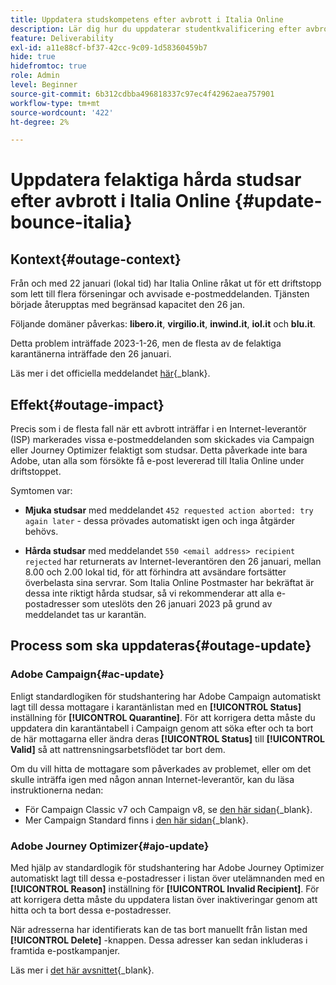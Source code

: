 ```yaml
---
title: Uppdatera studskompetens efter avbrott i Italia Online
description: Lär dig hur du uppdaterar studentkvalificering efter avbrott i Italia Online
feature: Deliverability
exl-id: a11e88cf-bf37-42cc-9c09-1d58360459b7
hide: true
hidefromtoc: true
role: Admin
level: Beginner
source-git-commit: 6b312cdbba496818337c97ec4f42962aea757901
workflow-type: tm+mt
source-wordcount: '422'
ht-degree: 2%

---
```


# Uppdatera felaktiga hårda studsar efter avbrott i Italia Online {#update-bounce-italia}

## Kontext{#outage-context}

Från och med 22 januari (lokal tid) har Italia Online råkat ut för ett driftstopp som lett till flera förseningar och avvisade e-postmeddelanden. Tjänsten började återupptas med begränsad kapacitet den 26 jan.

Följande domäner påverkas: **libero.it**, **virgilio.it**, **inwind.it**, **iol.it** och **blu.it**.

Detta problem inträffade 2023-1-26, men de flesta av de felaktiga karantänerna inträffade den 26 januari.

Läs mer i det officiella meddelandet [här](https://tecnologia.libero.it/avviato-il-ritorno-online-di-libero-mail-e-virgilio-mail-66832){_blank}.


## Effekt{#outage-impact}

Precis som i de flesta fall när ett avbrott inträffar i en Internet-leverantör (ISP) markerades vissa e-postmeddelanden som skickades via Campaign eller Journey Optimizer felaktigt som studsar. Detta påverkade inte bara Adobe, utan alla som försökte få e-post levererad till Italia Online under driftstoppet.

Symtomen var:

* **Mjuka studsar** med meddelandet `452 requested action aborted: try again later` - dessa prövades automatiskt igen och inga åtgärder behövs.

* **Hårda studsar** med meddelandet `550 <email address> recipient rejected` har returnerats av Internet-leverantören den 26 januari, mellan 8.00 och 2.00 lokal tid, för att förhindra att avsändare fortsätter överbelasta sina servrar. Som Italia Online Postmaster har bekräftat är dessa inte riktigt hårda studsar, så vi rekommenderar att alla e-postadresser som uteslöts den 26 januari 2023 på grund av meddelandet tas ur karantän.

## Process som ska uppdateras{#outage-update}

### Adobe Campaign{#ac-update}

Enligt standardlogiken för studshantering har Adobe Campaign automatiskt lagt till dessa mottagare i karantänlistan med en **[!UICONTROL Status]** inställning för **[!UICONTROL Quarantine]**. För att korrigera detta måste du uppdatera din karantäntabell i Campaign genom att söka efter och ta bort de här mottagarna eller ändra deras **[!UICONTROL Status]** till **[!UICONTROL Valid]** så att nattrensningsarbetsflödet tar bort dem.

Om du vill hitta de mottagare som påverkades av problemet, eller om det skulle inträffa igen med någon annan Internet-leverantör, kan du läsa instruktionerna nedan:

* För Campaign Classic v7 och Campaign v8, se [den här sidan](https://experienceleague.adobe.com/docs/campaign-classic/using/sending-messages/monitoring-deliveries/understanding-quarantine-management.html?lang=en#unquarantine-bulk){_blank}.
* Mer Campaign Standard finns i [den här sidan](https://experienceleague.adobe.com/docs/campaign-standard/using/testing-and-sending/monitoring-messages/understanding-quarantine-management.html?lang=en#unquarantine-bulk){_blank}.

### Adobe Journey Optimizer{#ajo-update}

Med hjälp av standardlogik för studshantering har Adobe Journey Optimizer automatiskt lagt till dessa e-postadresser i listan över utelämnanden med en **[!UICONTROL Reason]** inställning för **[!UICONTROL Invalid Recipient]**. För att korrigera detta måste du uppdatera listan över inaktiveringar genom att hitta och ta bort dessa e-postadresser.

När adresserna har identifierats kan de tas bort manuellt från listan med **[!UICONTROL Delete]** -knappen. Dessa adresser kan sedan inkluderas i framtida e-postkampanjer.

Läs mer i [det här avsnittet](https://experienceleague.adobe.com/docs/journey-optimizer/using/configuration/monitor-reputation/manage-suppression-list.html#remove-from-suppression-list){_blank}.

